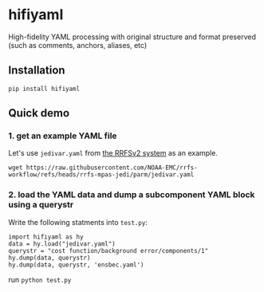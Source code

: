 # hifiyaml
High-fidelity YAML processing with original structure and format preserved (such as comments, anchors, aliases, etc)

## Installation
```
pip install hifiyaml
```

## Quick demo
### 1. get an example YAML file
Let's use `jedivar.yaml` from [the RRFSv2 system](https://github.com/NOAA-EMC/rrfs-workflow/tree/rrfs-mpas-jedi) as an example.
```
wget https://raw.githubusercontent.com/NOAA-EMC/rrfs-workflow/refs/heads/rrfs-mpas-jedi/parm/jedivar.yaml
```
### 2. load the YAML data and dump a subcomponent YAML block using a querystr
Write the following statments into `test.py`:
```
import hifiyaml as hy
data = hy.load("jedivar.yaml")
querystr = "cost function/background error/components/1"
hy.dump(data, querystr)
hy.dump(data, querystr, 'ensbec.yaml')
```
run `python test.py`
